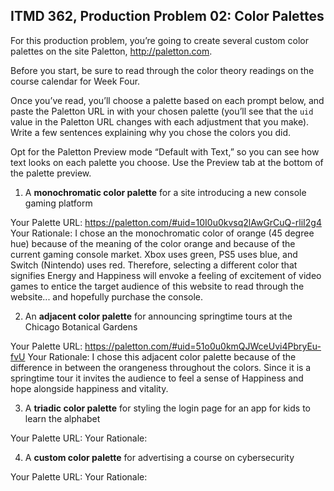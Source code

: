 ## ITMD 362, Production Problem 02: Color Palettes

For this production problem, you’re going to create several custom color palettes on the site
Paletton, http://paletton.com.

Before you start, be sure to read through the color theory readings on the course calendar for Week
Four.

Once you’ve read, you’ll choose a palette based on each prompt below, and paste the Paletton URL in
with your chosen palette (you’ll see that the `uid` value in the Paletton URL changes with each
adjustment that you make). Write a few sentences explaining why you chose the colors you did.

Opt for the Paletton Preview mode “Default with Text,” so you can see how text looks on each palette
you choose. Use the Preview tab at the bottom of the palette preview.

1. A **monochromatic color palette** for a site introducing a new console gaming platform

Your Palette URL:
https://paletton.com/#uid=10I0u0kvsq2lAwGrCuQ-rliI2g4
Your Rationale:
I chose an the monochromatic color of orange (45 degree hue) because of the meaning of the color orange and because of the current gaming console market. Xbox uses green, PS5 uses blue, and Switch (Nintendo) uses red. Therefore, selecting a different color that signifies Energy and Happiness will envoke a feeling of excitement of video games to entice the target audience of this website to read through the website... and hopefully purchase the console.

2. An **adjacent color palette** for announcing springtime tours at the Chicago Botanical Gardens

Your Palette URL:
https://paletton.com/#uid=51o0u0kmQJWceUvi4PbryEu-fvU
Your Rationale:
I chose this adjacent color palette because of the difference in between the orangeness throughout the colors. Since it is a springtime tour it invites the audience to feel a sense of Happiness and hope alongside happiness and vitality.

3. A **triadic color palette** for styling the login page for an app for kids to learn the alphabet

Your Palette URL:
Your Rationale:

4. A **custom color palette** for advertising a course on cybersecurity

Your Palette URL:
Your Rationale:
